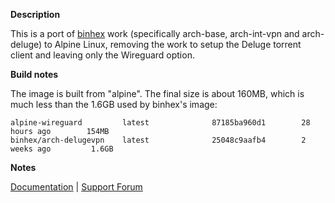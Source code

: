 **Description**

This is a port of [binhex](https://github.com/binhex/) work (specifically arch-base, arch-int-vpn and arch-deluge) to Alpine Linux, removing the work to setup the Deluge torrent client and leaving only the Wireguard option.

**Build notes**

The image is built from "alpine". The final size is about 160MB, which is much less than the 1.6GB used by binhex's image:

```
alpine-wireguard         latest              87185ba960d1        28 hours ago        154MB
binhex/arch-delugevpn    latest              25048c9aafb4        2 weeks ago         1.6GB
```

**Notes**

[Documentation](https://github.com/binhex/documentation) | [Support Forum](http://lime-technology.com/forum/index.php?topic=45811.0)
